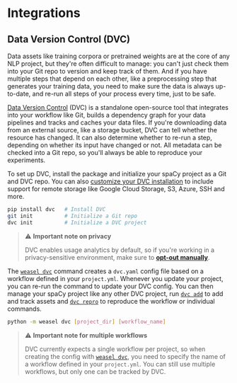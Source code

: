 # Integrations

## Data Version Control (DVC)

Data assets like training corpora or pretrained weights are at the core of any
NLP project, but they're often difficult to manage: you can't just check them
into your Git repo to version and keep track of them. And if you have multiple
steps that depend on each other, like a preprocessing step that generates your
training data, you need to make sure the data is always up-to-date, and re-run
all steps of your process every time, just to be safe.

[Data Version Control](https://dvc.org) (DVC) is a standalone open-source tool
that integrates into your workflow like Git, builds a dependency graph for your
data pipelines and tracks and caches your data files. If you're downloading data
from an external source, like a storage bucket, DVC can tell whether the
resource has changed. It can also determine whether to re-run a step, depending
on whether its input have changed or not. All metadata can be checked into a Git
repo, so you'll always be able to reproduce your experiments.

To set up DVC, install the package and initialize your spaCy project as a Git
and DVC repo. You can also
[customize your DVC installation](https://dvc.org/doc/install/macos#install-with-pip)
to include support for remote storage like Google Cloud Storage, S3, Azure, SSH
and more.

```bash
pip install dvc   # Install DVC
git init          # Initialize a Git repo
dvc init          # Initialize a DVC project
```

> :warning: **Important note on privacy**
>
> DVC enables usage analytics by default, so if you're working in a
> privacy-sensitive environment, make sure to
> [**opt-out manually**](https://dvc.org/doc/user-guide/analytics#opting-out).

The [`weasel dvc`](../cli.md#dvc) command creates a `dvc.yaml`
config file based on a workflow defined in your `project.yml`. Whenever you
update your project, you can re-run the command to update your DVC config. You
can then manage your spaCy project like any other DVC project, run
[`dvc add`](https://dvc.org/doc/command-reference/add) to add and track assets
and [`dvc repro`](https://dvc.org/doc/command-reference/repro) to reproduce the
workflow or individual commands.

```bash
python -m weasel dvc [project_dir] [workflow_name]
```

> :warning: **Important note for multiple workflows**
>
> DVC currently expects a single workflow per project, so when creating the config
> with [`weasel dvc`](../cli.md#dvc), you need to specify the name
> of a workflow defined in your `project.yml`. You can still use multiple
> workflows, but only one can be tracked by DVC.
